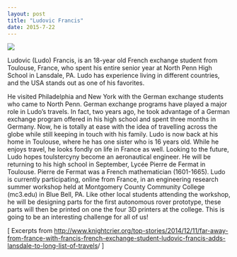 ```yaml
---
layout: post
title: "Ludovic Francis"
date: 2015-7-22
---
```


<img src="Ludo.jpg"/>

Ludovic (Ludo) Francis, is an 18-year old French exchange student from Toulouse, France, who spent his entire senior year at North Penn High School in Lansdale, PA. Ludo has experience living in different countries, and the USA stands out as one of his favorites.

He visited Philadelphia and New York with the German exchange students who came to North Penn. German exchange programs have played a major role in Ludo’s travels. In fact, two years ago, he took advantage of a German exchange program offered in his high school and spent three months in Germany. Now, he is totally at ease with the idea of travelling across the globe while still keeping in touch with his family.
Ludo is now back at his home in Toulouse, where he has one sister who is 16 years old. While he enjoys travel, he looks fondly on life in France as well. Looking to the future, Ludo hopes toulstercyny
 become an aeronautical engineer. He will be returning to his high school in September, Lycée Pierre de Fermat in Toulouse. Pierre de Fermat was a French mathematician (1601-1665).
Ludo is currently participating, online from France, in an engineering research summer workshop held at Montgomery County Community College (mc3.edu) in Blue Bell, PA. Like other local students attending the workshop, he will be designing parts for the first autonomous rover prototype, these parts will then be printed on one the four 3D printers at the college.
This is going to be an interesting challenge for all of us!

[ Excerpts from <a href="http://www.knightcrier.org/top-stories/2014/12/11/far-away-from-france-with-francis-french-exchange-student-ludovic-francis-adds-lansdale-to-long-list-of-travels">http://www.knightcrier.org/top-stories/2014/12/11/far-away-from-france-with-francis-french-exchange-student-ludovic-francis-adds-lansdale-to-long-list-of-travels</a>/ ]
